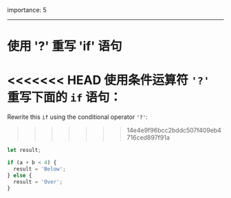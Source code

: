 importance: 5

---

# 使用 '?' 重写 'if' 语句

<<<<<<< HEAD
使用条件运算符 `'?'` 重写下面的 `if` 语句：
=======
Rewrite this `if` using the conditional operator `'?'`:
>>>>>>> 14e4e9f96bcc2bddc507f409eb4716ced897f91a

```js
let result;

if (a + b < 4) {
  result = 'Below';
} else {
  result = 'Over';
}
```
